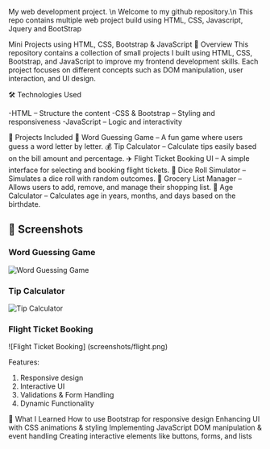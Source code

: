 My web development project. \n
Welcome to my github repository.\n
This repo contains multiple web project build using HTML, CSS, Javascript, Jquery and BootStrap

Mini Projects using HTML, CSS, Bootstrap & JavaScript
📌 Overview
This repository contains a collection of small projects I built using HTML, CSS, Bootstrap, and JavaScript to improve my frontend development skills. Each project focuses on different concepts such as DOM manipulation, user interaction, and UI design.

🛠️ Technologies Used

-HTML – Structure the content
-CSS & Bootstrap – Styling and responsiveness
-JavaScript – Logic and interactivity

📂 Projects Included
🎯 Word Guessing Game – A fun game where users guess a word letter by letter.
💰 Tip Calculator – Calculate tips easily based on the bill amount and percentage.
✈️ Flight Ticket Booking UI – A simple interface for selecting and booking flight tickets.
🎲 Dice Roll Simulator – Simulates a dice roll with random outcomes.
🛒 Grocery List Manager – Allows users to add, remove, and manage their shopping list.
📅 Age Calculator – Calculates age in years, months, and days based on the birthdate.

## 📸 Screenshots

### Word Guessing Game
![Word Guessing Game](screenshots/word.png)

### Tip Calculator
![Tip Calculator](screenshots/calculator.png)

### Flight Ticket Booking
![Flight Ticket Booking] (screenshots/flight.png)

Features:
1. Responsive design
2. Interactive UI
3. Validations & Form Handling
4. Dynamic Functionality

🎯 What I Learned
How to use Bootstrap for responsive design
Enhancing UI with CSS animations & styling
Implementing JavaScript DOM manipulation & event handling
Creating interactive elements like buttons, forms, and lists
